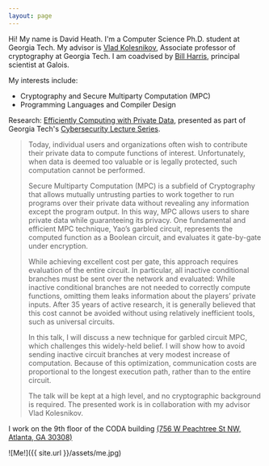 ```yaml
---
layout: page
---
```

Hi! My name is David Heath. I'm a Computer Science Ph.D. student at Georgia Tech.
My advisor is [Vlad Kolesnikov](https://www.cc.gatech.edu/people/vladimir-kolesnikov), Associate professor of cryptography at Georgia Tech.
I am coadvised by [Bill Harris](https://galois.com/team/bill-harris/), principal scientist at Galois.

My interests include:
  + Cryptography and Secure Multiparty Computation (MPC)
  + Programming Languages and Compiler Design

Research:
  [Efficiently Computing with Private Data](https://smartech.gatech.edu/bitstream/handle/1853/61833/heath_videostream.html?sequence=3&isAllowed=y), presented as part of Georgia Tech's [Cybersecurity Lecture Series](https://cyber.gatech.edu/cyber-lecture).
  > Today, individual users and organizations often wish to contribute their private data to compute functions of interest.
  > Unfortunately, when data is deemed too valuable or is legally protected, such computation cannot be performed.
  >
  > Secure Multiparty Computation (MPC) is a subfield of Cryptography that allows mutually untrusting parties to work together to run programs over their private data without revealing any information except the program output.
  > In this way, MPC allows users to share private data while guaranteeing its privacy.
  > One fundamental and efficient MPC technique, Yao’s garbled circuit, represents the computed function as a Boolean circuit, and evaluates it gate-by-gate under encryption.
  >
  > While achieving excellent cost per gate, this approach requires evaluation of the entire circuit.
  > In particular, all inactive conditional branches must be sent over the network and evaluated: While inactive conditional branches are not needed to correctly compute functions, omitting them leaks information about the players’ private inputs.
  > After 35 years of active research, it is generally believed that this cost cannot be avoided without using relatively inefficient tools, such as universal circuits.
  >
  > In this talk, I will discuss a new technique for garbled circuit MPC, which challenges this widely-held belief.
  > I will show how to avoid sending inactive circuit branches at very modest increase of computation.
  > Because of this optimization, communication costs are proportional to the longest execution path, rather than to the entire circuit.
  >
  > The talk will be kept at a high level, and no cryptographic background is required.
  > The presented work is in collaboration with my advisor Vlad Kolesnikov.

I work on the 9th floor of the CODA building [(756 W Peachtree St NW, Atlanta, GA 30308)](https://goo.gl/maps/CqeEd1wMpz6pV3wX7)

![Me!]({{ site.url }}/assets/me.jpg)
